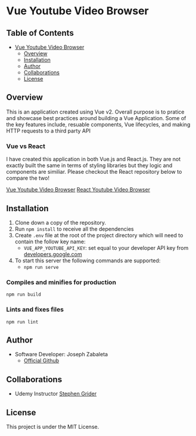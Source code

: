 # Vue Youtube Video Browser

## Table of Contents

-   [Vue Youtube Video Browser](#vue-youtube-video-browser)
    -   [Overview](#overview)
    -   [Installation](#installation)
    -   [Author](#author)
    -   [Collaborations](#collaborations)
    -   [License](#license)

## Overview

This is an application created using Vue v2. Overall purpose is to pratice and showcase best practices around building a Vue Application. Some of the key features include, resuable components, Vue lifecycles, and making HTTP requests to a third party API

### Vue vs React

I have created this application in both Vue.js and React.js. They are not exactly built the same in terms of styling libraries but they logic and components are similiar. Please checkout the React repository below to compare the two!

[Vue Youtube Video Browser]()
[React Youtube Video Browser](https://github.com/joseph-zabaleta/react-video-browser.git)

## Installation

1. Clone down a copy of the repository.
2. Run `npm install` to receive all the dependencies
3. Create `.env` file at the root of the project directory which will need to contain the follow key name:
    - `VUE_APP_YOUTUBE_API_KEY`: set equal to your developer API key from [developers.google.com](developers.google.com)
4. To start this server the following commands are supported:
    - `npm run serve`

### Compiles and minifies for production

```
npm run build
```

### Lints and fixes files

```
npm run lint
```

## Author

-   Software Developer: Joseph Zabaleta
    -   [Official Github](https://github.com/joseph-zabaleta)

## Collaborations

-   Udemy Instructor [Stephen Grider](https://www.udemy.com/user/sgslo/)

## License

This project is under the MIT License.
